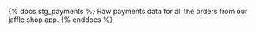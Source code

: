 
{% docs stg_payments %}
Raw payments data for all the orders from our jaffle shop app.
{% enddocs %}